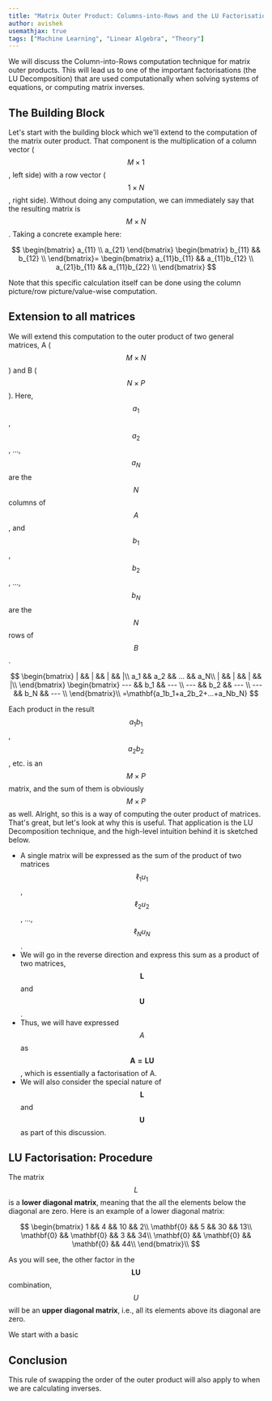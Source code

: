 ```yaml
---
title: "Matrix Outer Product: Columns-into-Rows and the LU Factorisation"
author: avishek
usemathjax: true
tags: ["Machine Learning", "Linear Algebra", "Theory"]
---
```

We will discuss the Column-into-Rows computation technique for matrix outer products. This will lead us to one of the important factorisations (the LU Decomposition) that are used computationally when solving systems of equations, or computing matrix inverses.

## The Building Block
Let's start with the building block which we'll extend to the computation of the matrix outer product. That component is the multiplication of a column vector ($$M\times 1$$, left side) with a row vector ($$1\times N$$, right side).
Without doing any computation, we can immediately say that the resulting matrix is $$M\times N$$. Taking a concrete example here:

$$
\begin{bmatrix}
a_{11} \\
a_{21}
\end{bmatrix}
\begin{bmatrix}
b_{11} && b_{12} \\
\end{bmatrix}=
\begin{bmatrix}
a_{11}b_{11} && a_{11}b_{12} \\
a_{21}b_{11} && a_{11}b_{22} \\
\end{bmatrix}
$$

Note that this specific calculation itself can be done using the column picture/row picture/value-wise computation.

## Extension to all matrices
We will extend this computation to the outer product of two general matrices, A ($$M\times N$$) and B ($$N\times P$$). Here, $$a_1$$, $$a_2$$, ..., $$a_N$$ are the $$N$$ columns of $$A$$, and $$b_1$$, $$b_2$$, ..., $$b_N$$ are the $$N$$ rows of $$B$$.

$$
\begin{bmatrix}
| && | && | && |\\
a_1 && a_2 && ... && a_N\\
| && | && | && |\\
\end{bmatrix}
\begin{bmatrix}
--- && b_1 && --- \\
--- && b_2 && --- \\
--- && b_N && --- \\
\end{bmatrix}\\
=\mathbf{a_1b_1+a_2b_2+...+a_Nb_N}
$$

Each product in the result $$a_1b_1$$, $$a_2b_2$$, etc. is an $$M\times P$$ matrix, and the sum of them is obviously $$M\times P$$ as well.
Alright, so this is a way of computing the outer product of matrices. That's great, but let's look at why this is useful. That application is the LU Decomposition technique, and the high-level intuition behind it is sketched below.

- A single matrix will be expressed as the sum of the product of two matrices $${\ell}_1 u_1$$, $${\ell}_2 u_2$$, ..., $${\ell}_N u_N$$.
- We will go in the reverse direction and express this sum as a product of two matrices, $$\mathbf{L}$$ and $$\mathbf{U}$$.
- Thus, we will have expressed $$A$$ as $$\mathbf{A=LU}$$, which is essentially a factorisation of A.
- We will also consider the special nature of $$\mathbf{L}$$ and $$\mathbf{U}$$ as part of this discussion.

## LU Factorisation: Procedure

The matrix $$L$$ is a **lower diagonal matrix**, meaning that the all the elements below the diagonal are zero. Here is an example of a lower diagonal matrix:

$$
\begin{bmatrix}
1 && 4 && 10 && 2\\
\mathbf{0} && 5 && 30 && 13\\
\mathbf{0} && \mathbf{0} && 3 && 34\\
\mathbf{0} && \mathbf{0} && \mathbf{0} && 44\\
\end{bmatrix}\\
$$

As you will see, the other factor in the $$\mathbf{LU}$$ combination, $$U$$ will be an **upper diagonal matrix**, i.e., all its elements above its diagonal are zero.

We start with a basic 
## Conclusion
This rule of swapping the order of the outer product will also apply to when we are calculating inverses.
